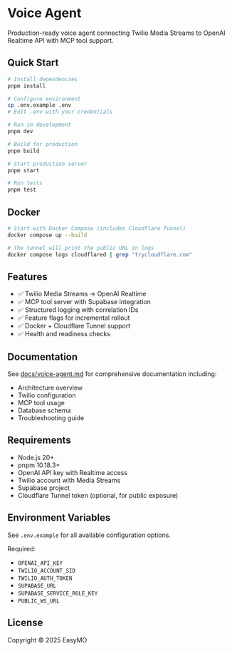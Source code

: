 # Voice Agent

Production-ready voice agent connecting Twilio Media Streams to OpenAI Realtime API with MCP tool support.

## Quick Start

```bash
# Install dependencies
pnpm install

# Configure environment
cp .env.example .env
# Edit .env with your credentials

# Run in development
pnpm dev

# Build for production
pnpm build

# Start production server
pnpm start

# Run tests
pnpm test
```

## Docker

```bash
# Start with Docker Compose (includes Cloudflare Tunnel)
docker compose up --build

# The tunnel will print the public URL in logs
docker compose logs cloudflared | grep "trycloudflare.com"
```

## Features

- ✅ Twilio Media Streams → OpenAI Realtime
- ✅ MCP tool server with Supabase integration
- ✅ Structured logging with correlation IDs
- ✅ Feature flags for incremental rollout
- ✅ Docker + Cloudflare Tunnel support
- ✅ Health and readiness checks

## Documentation

See [docs/voice-agent.md](../../docs/voice-agent.md) for comprehensive documentation including:
- Architecture overview
- Twilio configuration
- MCP tool usage
- Database schema
- Troubleshooting guide

## Requirements

- Node.js 20+
- pnpm 10.18.3+
- OpenAI API key with Realtime access
- Twilio account with Media Streams
- Supabase project
- Cloudflare Tunnel token (optional, for public exposure)

## Environment Variables

See `.env.example` for all available configuration options.

Required:
- `OPENAI_API_KEY`
- `TWILIO_ACCOUNT_SID`
- `TWILIO_AUTH_TOKEN`
- `SUPABASE_URL`
- `SUPABASE_SERVICE_ROLE_KEY`
- `PUBLIC_WS_URL`

## License

Copyright © 2025 EasyMO
